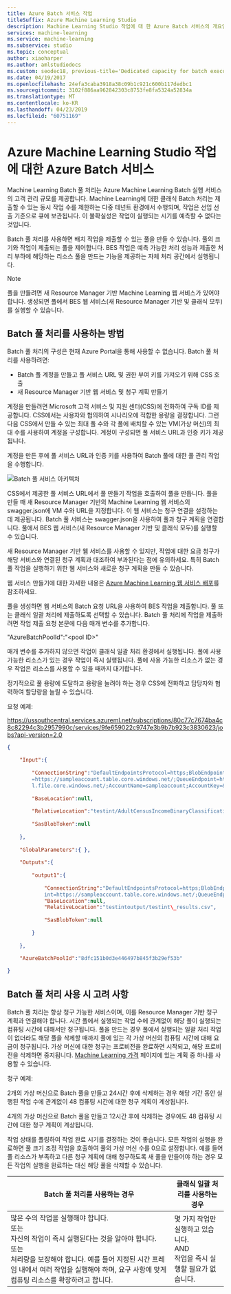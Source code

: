 ```yaml
---
title: Azure Batch 서비스 작업
titleSuffix: Azure Machine Learning Studio
description: Machine Learning Studio 작업에 대 한 Azure Batch 서비스의 개요입니다. Batch 풀 처리를 사용하면 배치 작업을 제출할 수 있는 풀을 만들 수 있습니다.
services: machine-learning
ms.service: machine-learning
ms.subservice: studio
ms.topic: conceptual
author: xiaoharper
ms.author: amlstudiodocs
ms.custom: seodec18, previous-title='Dedicated capacity for batch execution service jobs - Azure Machine Learning Studio | Microsoft Docs'
ms.date: 04/19/2017
ms.openlocfilehash: 24efa3caba3918a38c09b1c921c600b117dedbc1
ms.sourcegitcommit: 3102f886aa962842303c8753fe8fa5324a52834a
ms.translationtype: MT
ms.contentlocale: ko-KR
ms.lasthandoff: 04/23/2019
ms.locfileid: "60751169"
---
```

# <a name="azure-batch-service-for-azure-machine-learning-studio-jobs"></a>Azure Machine Learning Studio 작업에 대한 Azure Batch 서비스

Machine Learning Batch 풀 처리는 Azure Machine Learning Batch 실행 서비스의 고객 관리 규모를 제공합니다. Machine Learning에 대한 클래식 Batch 처리는 제출할 수 있는 동시 작업 수를 제한하는 다중 테넌트 환경에서 수행되며, 작업은 선입 선출 기준으로 큐에 보관됩니다. 이 불확실성은 작업이 실행되는 시기를 예측할 수 없다는 것입니다.

Batch 풀 처리를 사용하면 배치 작업을 제출할 수 있는 풀을 만들 수 있습니다. 풀의 크기와 작업이 제출되는 풀을 제어합니다. BES 작업은 예측 가능한 처리 성능과 제출한 처리 부하에 해당하는 리소스 풀을 만드는 기능을 제공하는 자체 처리 공간에서 실행됩니다.

> [!NOTE]
> 풀을 만들려면 새 Resource Manager 기반 Machine Learning 웹 서비스가 있어야 합니다. 생성되면 풀에서 BES 웹 서비스(새 Resource Manager 기반 및 클래식 모두)를 실행할 수 있습니다.

## <a name="how-to-use-batch-pool-processing"></a>Batch 풀 처리를 사용하는 방법

Batch 풀 처리의 구성은 현재 Azure Portal을 통해 사용할 수 없습니다. Batch 풀 처리를 사용하려면:

-   Batch 풀 계정을 만들고 풀 서비스 URL 및 권한 부여 키를 가져오기 위해 CSS 호출
-   새 Resource Manager 기반 웹 서비스 및 청구 계획 만들기

계정을 만들려면 Microsoft 고객 서비스 및 지원 센터(CSS)에 전화하여 구독 ID를 제공합니다. CSS에서는 사용자와 협의하여 시나리오에 적합한 용량을 결정합니다. 그런 다음 CSS에서 만들 수 있는 최대 풀 수와 각 풀에 배치할 수 있는 VM(가상 머신)의 최대 수를 사용하여 계정을 구성합니다. 계정이 구성되면 풀 서비스 URL과 인증 키가 제공됩니다.

계정을 만든 후에 풀 서비스 URL과 인증 키를 사용하여 Batch 풀에 대한 풀 관리 작업을 수행합니다.

![Batch 풀 서비스 아키텍처](./media/dedicated-capacity-for-bes-jobs/pool-architecture.png)

CSS에서 제공한 풀 서비스 URL에서 풀 만들기 작업을 호출하여 풀을 만듭니다. 풀을 만들 때 새 Resource Manager 기반의 Machine Learning 웹 서비스의 swagger.json에 VM 수와 URL을 지정합니다. 이 웹 서비스는 청구 연결을 설정하는 데 제공됩니다. Batch 풀 서비스는 swagger.json을 사용하여 풀과 청구 계획을 연결합니다. 풀에서 BES 웹 서비스(새 Resource Manager 기반 및 클래식 모두)를 실행할 수 있습니다.

새 Resource Manager 기반 웹 서비스를 사용할 수 있지만, 작업에 대한 요금 청구가 해당 서비스와 연결된 청구 계획과 대조하여 부과된다는 점에 유의하세요. 특히 Batch 풀 작업을 실행하기 위한 웹 서비스와 새로운 청구 계획을 만들 수 있습니다.

웹 서비스 만들기에 대한 자세한 내용은 [Azure Machine Learning 웹 서비스 배포](publish-a-machine-learning-web-service.md)를 참조하세요.

풀을 생성하면 웹 서비스의 Batch 요청 URL을 사용하여 BES 작업을 제출합니다. 풀 또는 클래식 일괄 처리에 제출하도록 선택할 수 있습니다. Batch 풀 처리에 작업을 제출하려면 작업 제출 요청 본문에 다음 매개 변수를 추가합니다.

"AzureBatchPoolId":"&lt;pool ID&gt;"

매개 변수를 추가하지 않으면 작업이 클래식 일괄 처리 환경에서 실행됩니다. 풀에 사용 가능한 리소스가 있는 경우 작업이 즉시 실행됩니다. 풀에 사용 가능한 리소스가 없는 경우 작업은 리소스를 사용할 수 있을 때까지 대기합니다.

정기적으로 풀 용량에 도달하고 용량을 늘려야 하는 경우 CSS에 전화하고 담당자와 협력하여 할당량을 늘릴 수 있습니다.

요청 예제:

https://ussouthcentral.services.azureml.net/subscriptions/80c77c7674ba4c8c82294c3b2957990c/services/9fe659022c9747e3b9b7b923c3830623/jobs?api-version=2.0

```json
{

    "Input":{
    
        "ConnectionString":"DefaultEndpointsProtocol=https;BlobEndpoint=https://sampleaccount.blob.core.windows.net/;TableEndpoint
        =https://sampleaccount.table.core.windows.net/;QueueEndpoint=https://sampleaccount.queue.core.windows.net/;FileEndpoint=https://zhguim
        l.file.core.windows.net/;AccountName=sampleaccount;AccountKey=&lt;Key&gt;;",
        
        "BaseLocation":null,
        
        "RelativeLocation":"testint/AdultCensusIncomeBinaryClassificationDataset.csv",
        
        "SasBlobToken":null
    
    },
    
    "GlobalParameters":{ },
    
    "Outputs":{
    
        "output1":{
        
            "ConnectionString":"DefaultEndpointsProtocol=https;BlobEndpoint=https://sampleaccount.blob.core.windows.net/;TableEndpo
            int=https://sampleaccount.table.core.windows.net/;QueueEndpoint=https://sampleaccount.queue.core.windows.net/;FileEndpoint=https://sampleaccount.file.core.windows.net/;AccountName=sampleaccount;AccountKey=&lt;Key&gt;",
            "BaseLocation":null,
            "RelativeLocation":"testintoutput/testint\_results.csv",
            
            "SasBlobToken":null
        
        }
    
    },
    
    "AzureBatchPoolId":"8dfc151b0d3e446497b845f3b29ef53b"

}
```

## <a name="considerations-when-using-batch-pool-processing"></a>Batch 풀 처리 사용 시 고려 사항

Batch 풀 처리는 항상 청구 가능한 서비스이며, 이를 Resource Manager 기반 청구 계획과 연결해야 합니다. 시간 풀에서 실행되는 작업 수에 관계없이 해당 풀이 실행되는 컴퓨팅 시간에 대해서만 청구됩니다. 풀을 만드는 경우 풀에서 실행되는 일괄 처리 작업이 없더라도 해당 풀을 삭제할 때까지 풀에 있는 각 가상 머신의 컴퓨팅 시간에 대해 요금이 청구됩니다. 가상 머신에 대한 청구는 프로비전을 완료하면 시작되고, 해당 프로비전을 삭제하면 중지됩니다. [Machine Learning 가격](https://azure.microsoft.com/pricing/details/machine-learning/) 페이지에 있는 계획 중 하나를 사용할 수 있습니다.

청구 예제:

2개의 가상 머신으로 Batch 풀을 만들고 24시간 후에 삭제하는 경우 해당 기간 동안 실행된 작업 수에 관계없이 48 컴퓨팅 시간에 대한 청구 계획이 계상됩니다.

4개의 가상 머신으로 Batch 풀을 만들고 12시간 후에 삭제하는 경우에도 48 컴퓨팅 시간에 대한 청구 계획이 계상됩니다.

작업 상태를 폴링하여 작업 완료 시기를 결정하는 것이 좋습니다. 모든 작업의 실행을 완료하면 풀 크기 조정 작업을 호출하여 풀의 가상 머신 수를 0으로 설정합니다. 예를 들어 풀 리소스가 부족하고 다른 청구 계획에 대해 청구하도록 새 풀을 만들어야 하는 경우 모든 작업의 실행을 완료하는 대신 해당 풀을 삭제할 수 있습니다.


| **Batch 풀 처리를 사용하는 경우**    | **클래식 일괄 처리를 사용하는 경우**  |
|---|---|
|많은 수의 작업을 실행해야 합니다.<br>또는<br/>자신의 작업이 즉시 실행된다는 것을 알아야 합니다.<br/>또는<br/>처리량을 보장해야 합니다. 예를 들어 지정된 시간 프레임 내에서 여러 작업을 실행해야 하며, 요구 사항에 맞게 컴퓨팅 리소스를 확장하려고 합니다.    | 몇 가지 작업만 실행하고 있습니다.<br/>AND<br/> 작업을 즉시 실행할 필요가 없습니다. |
